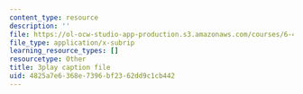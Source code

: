```yaml
---
content_type: resource
description: ''
file: https://ol-ocw-studio-app-production.s3.amazonaws.com/courses/6-451-principles-of-digital-communication-ii-spring-2005/4825a7e6368e7396bf2362dd9c1cb442_Nnj9lHePqKM.srt
file_type: application/x-subrip
learning_resource_types: []
resourcetype: Other
title: 3play caption file
uid: 4825a7e6-368e-7396-bf23-62dd9c1cb442
---
```

